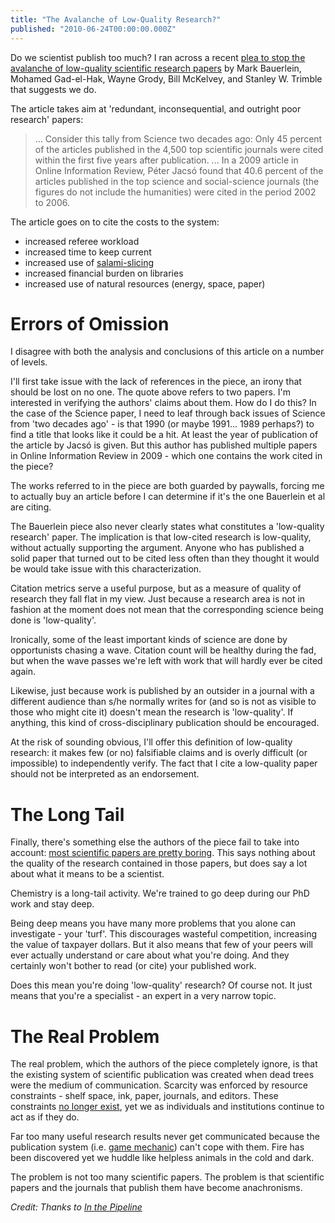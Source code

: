 ```yaml
---
title: "The Avalanche of Low-Quality Research?"
published: "2010-06-24T00:00:00.000Z"
---
```


Do we scientist publish too much? I ran across a recent [plea to stop the avalanche of low-quality scientific research papers](http://chronicle.com/article/We-Must-Stop-the-Avalanche-of/65890/?sid=at) by Mark Bauerlein, Mohamed Gad-el-Hak, Wayne Grody, Bill McKelvey, and Stanley W. Trimble that suggests we do.

The article takes aim at 'redundant, inconsequential, and outright poor research' papers:

> ... Consider this tally from Science two decades ago: Only 45 percent of the articles published in the 4,500 top scientific journals were cited within the first five years after publication. ... In a 2009 article in Online Information Review, Péter Jacsó found that 40.6 percent of the articles published in the top science and social-science journals (the figures do not include the humanities) were cited in the period 2002 to 2006.

The article goes on to cite the costs to the system:

-  increased referee workload
-  increased time to keep current
-  increased use of [salami-slicing](http://www.nature.com/nmat/journal/v4/n1/full/nmat1305.html)
-  increased financial burden on libraries
-  increased use of natural resources (energy, space, paper)

# Errors of Omission

I disagree with both the analysis and conclusions of this article on a number of levels.

I'll first take issue with the lack of references in the piece, an irony that should be lost on no one. The quote above refers to two papers. I'm interested in verifying the authors' claims about them. How do I do this? In the case of the Science paper, I need to leaf through back issues of Science from 'two decades ago' - is that 1990 (or maybe 1991... 1989 perhaps?) to find a title that looks like it could be a hit. At least the year of publication of the article by Jacsó is given. But this author has published multiple papers in Online Information Review in 2009 - which one contains the work cited in the piece?

The works referred to in the piece are both guarded by paywalls, forcing me to actually buy an article before I can determine if it's the one Bauerlein et al are citing.

The Bauerlein piece also never clearly states what constitutes a 'low-quality research' paper. The implication is that low-cited research is low-quality, without actually supporting the argument. Anyone who has published a solid paper that turned out to be cited less often than they thought it would be would take issue with this characterization.

Citation metrics serve a useful purpose, but as a measure of quality of research they fall flat in my view. Just because a research area is not in fashion at the moment does not mean that the corresponding science being done is 'low-quality'.

Ironically, some of the least important kinds of science are done by opportunists chasing a wave. Citation count will be healthy during the fad, but when the wave passes we're left with work that will hardly ever be cited again.

Likewise, just because work is published by an outsider in a journal with a different audience than s/he normally writes for (and so is not as visible to those who might cite it) doesn't mean the research is 'low-quality'. If anything, this kind of cross-disciplinary publication should be encouraged.

At the risk of sounding obvious, I'll offer this definition of low-quality research: it makes few (or no) falsifiable claims and is overly difficult (or impossible) to independently verify. The fact that I cite a low-quality paper should not be interpreted as an endorsement.

# The Long Tail

Finally, there's something else the authors of the piece fail to take into account: [most scientific papers are pretty boring](http://depth-first.com/articles/2007/08/27/the-long-tail-and-chemistry-why-so-many-acs-meeting-talks-are-uninteresting). This says nothing about the quality of the research contained in those papers, but does say a lot about what it means to be a scientist.

Chemistry is a long-tail activity. We're trained to go deep during our PhD work and stay deep.

Being deep means you have many more problems that you alone can investigate - your 'turf'. This discourages wasteful competition, increasing the value of taxpayer dollars. But it also means that few of your peers will ever actually understand or care about what you're doing. And they certainly won't bother to read (or cite) your published work.

Does this mean you're doing 'low-quality' research? Of course not. It just means that you're a specialist - an expert in a very narrow topic.

# The Real Problem

The real problem, which the authors of the piece completely ignore, is that the existing system of scientific publication was created when dead trees were the medium of communication. Scarcity was enforced by resource constraints - shelf space, ink, paper, journals, and editors. These constraints [no longer exist](http://depth-first.com/articles/2007/07/16/go-west-young-man-does-open-access-really-matter-in-the-long-run), yet we as individuals and institutions continue to act as if they do.

Far too many useful research results never get communicated because the publication system (i.e. [game mechanic](http://depth-first.com/articles/2010/03/26/game-mechanics-in-science-your-soaking-in-them)) can't cope with them. Fire has been discovered yet we huddle like helpless animals in the cold and dark.

The problem is not too many scientific papers. The problem is that scientific papers and the journals that publish them have become anachronisms.

*Credit: Thanks to [In the Pipeline](http://pipeline.corante.com/archives/2010/06/24/all_those_worthless_papers.php)*
